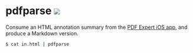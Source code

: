 # pdfparse [![](https://github.com/timothyandrew/pdfparse/workflows/CI/badge.svg)](https://github.com/timothyandrew/pdfparse/actions?query=workflow%3ACI)

Consume an HTML annotation summary from the [PDF Expert iOS app](https://apps.apple.com/us/app/pdf-expert-pdf-reader-editor/id743974925), and produce a Markdown version.

```bash
$ cat in.html | pdfparse
```
